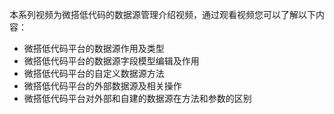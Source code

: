 本系列视频为微搭低代码的数据源管理介绍视频，通过观看视频您可以了解以下内容：

- 微搭低代码平台的数据源作用及类型
- 微搭低代码平台的数据源字段模型编辑及作用
- 微搭低代码平台的自定义数据源方法
- 微搭低代码平台的外部数据源及相关操作
- 微搭低代码平台对外部和自建的数据源在方法和参数的区别